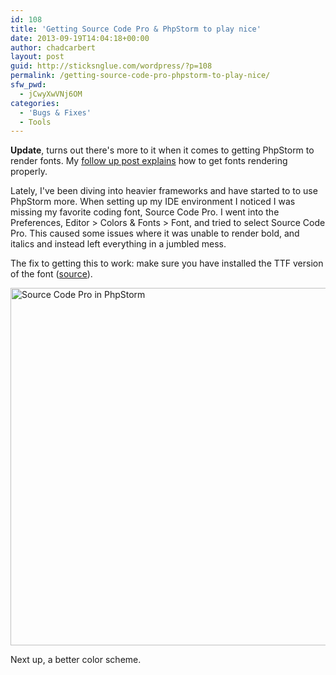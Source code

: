 ```yaml
---
id: 108
title: 'Getting Source Code Pro & PhpStorm to play nice'
date: 2013-09-19T14:04:18+00:00
author: chadcarbert
layout: post
guid: http://sticksnglue.com/wordpress/?p=108
permalink: /getting-source-code-pro-phpstorm-to-play-nice/
sfw_pwd:
  - jCwyXwVNj6OM
categories:
  - 'Bugs & Fixes'
  - Tools
---
```

**Update**, turns out there's more to it when it comes to getting PhpStorm to render fonts. My [follow up post explains](http://sticksnglue.com/?p=112 "Source Code Pro & PhpStorm, the plot thickens") how to get fonts rendering properly.

Lately, I've been diving into heavier frameworks and have started to to use PhpStorm more. When setting up my IDE environment I noticed I was missing my favorite coding font, Source Code Pro. I went into the Preferences, Editor > Colors & Fonts > Font, and tried to select Source Code Pro. This caused some issues where it was unable to render bold, and italics and instead left everything in a jumbled mess.

The fix to getting this to work: make sure you have installed the TTF version of the font ([source](http://youtrack.jetbrains.com/issue/IDEA-93404 "Source Code Pro - Font Rendering Issue")).

<img class="alignnone size-full wp-image-109" alt="Source Code Pro in PhpStorm" src="http://sticksnglue.com/uploads/2013/09/source-code-pro.jpg" width="861" height="572" srcset="http://www.sticksnglue.com/wordpress/../uploads/2013/09/source-code-pro.jpg 861w, http://www.sticksnglue.com/wordpress/../uploads/2013/09/source-code-pro-300x199.jpg 300w, http://www.sticksnglue.com/wordpress/../uploads/2013/09/source-code-pro-624x414.jpg 624w" sizes="(max-width: 861px) 100vw, 861px" />

Next up, a better color scheme.